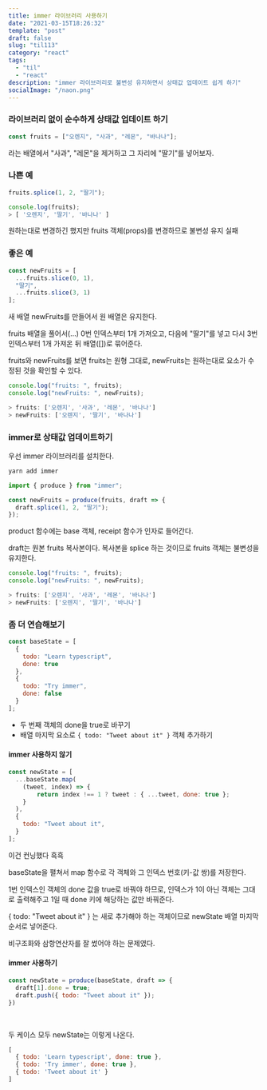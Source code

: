 ```yaml
---
title: immer 라이브러리 사용하기
date: "2021-03-15T18:26:32"
template: "post"
draft: false
slug: "til113"
category: "react"
tags:
  - "til"
  - "react"
description: "immer 라이브러리로 불변성 유지하면서 상태값 업데이트 쉽게 하기"
socialImage: "/naon.png"
---
```


### 라이브러리 없이 순수하게 상태값 업데이트 하기

```js
const fruits = ["오렌지", "사과", "레몬", "바나나"];
```

라는 배열에서 "사과", "레몬"을 제거하고 그 자리에 "딸기"를 넣어보자.


### 나쁜 예

```js
fruits.splice(1, 2, "딸기");
```

```js
console.log(fruits);
> [ '오렌지', '딸기', '바나나' ]
```

원하는대로 변경하긴 했지만 fruits 객체(props)를 변경하므로 불변성 유지 실패


### 좋은 예

```js
const newFruits = [
  ...fruits.slice(0, 1),
  "딸기",
  ...fruits.slice(3, 1)
];
```

새 배열 newFruits를 만들어서 원 배열은 유지한다.

fruits 배열을 풀어서(...) 0번 인덱스부터 1개 가져오고, 다음에 "딸기"를 넣고 다시 3번 인덱스부터 1개 가져온 뒤 배열([])로 묶어준다.

fruits와 newFruits를 보면 fruits는 원형 그대로, newFruits는 원하는대로 요소가 수정된 것을 확인할 수 있다.

```js
console.log("fruits: ", fruits);
console.log("newFruits: ", newFruits);

> fruits: ['오렌지', '사과', '레몬', '바나나']
> newFruits: ['오렌지', '딸기', '바나나']
```

### immer로 상태값 업데이트하기

우선 immer 라이브러리를 설치한다.

```js
yarn add immer
```

```js
import { produce } from "immer";

const newFruits = produce(fruits, draft => {
  draft.splice(1, 2, "딸기");
});
```

product 함수에는 base 객체, receipt 함수가 인자로 들어간다.

draft는 원본 fruits 복사본이다. 복사본을 splice 하는 것이므로 fruits 객체는 불변성을 유지한다.

```js
console.log("fruits: ", fruits);
console.log("newFruits: ", newFruits);

> fruits: ['오렌지', '사과', '레몬', '바나나']
> newFruits: ['오렌지', '딸기', '바나나']
```

### 좀 더 연습해보기

```js
const baseState = [
  {
    todo: "Learn typescript",
    done: true
  },
  {
    todo: "Try immer",
    done: false
  }
];
```

- 두 번째 객체의 done을 true로 바꾸기
- 배열 마지막 요소로 `{ todo: "Tweet about it" }` 객체 추가하기

#### immer 사용하지 않기

```js
const newState = [
  ...baseState.map(
    (tweet, index) => {
        return index !== 1 ? tweet : { ...tweet, done: true };
    }
  ),
  {
    todo: "Tweet about it",
  }
];
```

이건 컨닝했다 흑흑

baseState을 펼쳐서 map 함수로 각 객체와 그 인덱스 번호(키-값 쌍)를 저장한다.

1번 인덱스인 객체의 done 값을 true로 바꿔야 하므로, 인덱스가 1이 아닌 객체는 그대로 출력해주고 1일 때 done 키에 해당하는 값만 바꿔준다.

{ todo: "Tweet about it" } 는 새로 추가해야 하는 객체이므로 newState 배열 마지막 순서로 넣어준다.

비구조화와 삼항연산자를 잘 썼어야 하는 문제였다.

#### immer 사용하기

```js
const newState = produce(baseState, draft => {
  draft[1].done = true;
  draft.push({ todo: "Tweet about it" });
})
```

<br>

두 케이스 모두 newState는 이렇게 나온다.

```js
[
  { todo: 'Learn typescript', done: true },
  { todo: 'Try immer', done: true },
  { todo: 'Tweet about it' }
]

```